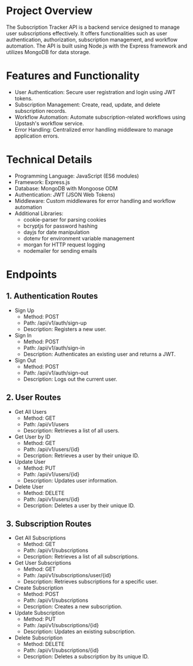 # Project Overview
The Subscription Tracker API is a backend service designed to manage user subscriptions effectively. It offers functionalities such as user authentication, authorization, subscription management, and workflow automation. The API is built using Node.js with the Express framework and utilizes MongoDB for data storage.

# Features and Functionality
- User Authentication: Secure user registration and login using JWT tokens.
- Subscription Management: Create, read, update, and delete subscription records.
- Workflow Automation: Automate subscription-related workflows using Upstash's workflow service.
- Error Handling: Centralized error handling middleware to manage application errors.

# Technical Details
- Programming Language: JavaScript (ES6 modules)
- Framework: Express.js
- Database: MongoDB with Mongoose ODM
- Authentication: JWT (JSON Web Tokens)
- Middleware: Custom middlewares for error handling and workflow automation
- Additional Libraries:
  - cookie-parser for parsing cookies
  - bcryptjs for password hashing
  - dayjs for date manipulation
  - dotenv for environment variable management
  - morgan for HTTP request logging
  - nodemailer for sending emails
 
# Endpoints
## 1. Authentication Routes
- Sign Up
  - Method: POST
  - Path: /api/v1/auth/sign-up
  - Description: Registers a new user.
- Sign In
  - Method: POST
  - Path: /api/v1/auth/sign-in
  - Description: Authenticates an existing user and returns a JWT.
- Sign Out
  - Method: POST
  - Path: /api/v1/auth/sign-out
  - Description: Logs out the current user.
## 2. User Routes
- Get All Users
  - Method: GET
  - Path: /api/v1/users
  - Description: Retrieves a list of all users.
- Get User by ID
  - Method: GET
  - Path: /api/v1/users/{id}
  - Description: Retrieves a user by their unique ID.
- Update User
  - Method: PUT
  - Path: /api/v1/users/{id}
  - Description: Updates user information.
- Delete User
  - Method: DELETE
  - Path: /api/v1/users/{id}
  - Description: Deletes a user by their unique ID.
## 3. Subscription Routes
- Get All Subscriptions
  - Method: GET
  - Path: /api/v1/subscriptions
  - Description: Retrieves a list of all subscriptions.
- Get User Subscriptions
  - Method: GET
  - Path: /api/v1/subscriptions/user/{id}
  - Description: Retrieves subscriptions for a specific user.
- Create Subscription
  - Method: POST
  - Path: /api/v1/subscriptions
  - Description: Creates a new subscription.
- Update Subscription
  - Method: PUT
  - Path: /api/v1/subscriptions/{id}
  - Description: Updates an existing subscription.
- Delete Subscription
  - Method: DELETE
  - Path: /api/v1/subscriptions/{id}
  - Description: Deletes a subscription by its unique ID.
